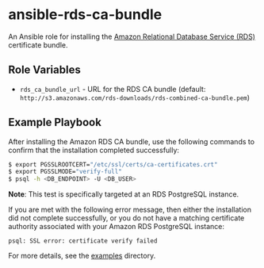 # ansible-rds-ca-bundle

An Ansible role for installing the [Amazon Relational Database Service (RDS)](http://aws.amazon.com/rds/) certificate bundle.

## Role Variables

- `rds_ca_bundle_url` - URL for the RDS CA bundle (default: `http://s3.amazonaws.com/rds-downloads/rds-combined-ca-bundle.pem`)

## Example Playbook

After installing the Amazon RDS CA bundle, use the following commands to confirm that the installation completed successfully:

```bash
$ export PGSSLROOTCERT="/etc/ssl/certs/ca-certificates.crt"
$ export PGSSLMODE="verify-full"
$ psql -h <DB_ENDPOINT> -U <DB_USER>
```

**Note**: This test is specifically targeted at an RDS PostgreSQL instance.

If you are met with the following error message, then either the installation did not complete successfully, or you do not have a matching certificate authority associated with your Amazon RDS PostgreSQL instance:

```
psql: SSL error: certificate verify failed
```

For more details, see the [examples](./examples/) directory.
